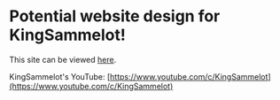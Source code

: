 
# Potential website design for KingSammelot!

This site can be viewed [here](http://kingsammelot.jojobinx.com).

KingSammelot's YouTube: [https://www.youtube.com/c/KingSammelot](https://www.youtube.com/c/KingSammelot)
